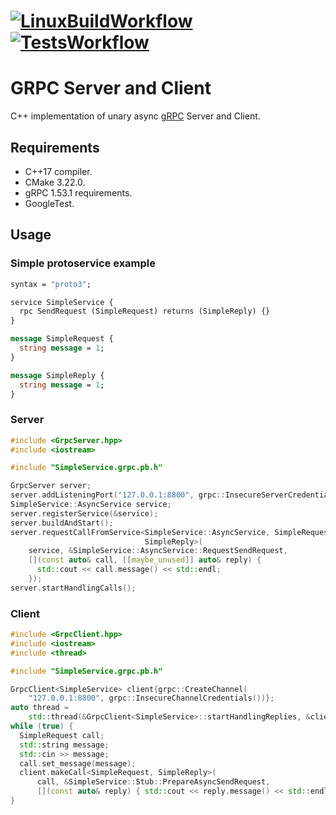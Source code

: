 # [![LinuxBuildWorkflow](https://github.com/alejandrofsevilla/grpc-server-client/actions/workflows/Linux.yml/badge.svg)](https://github.com/alejandrofsevilla/grpc-server-client/actions/workflows/Linux.yml) [![TestsWorkflow](https://github.com/alejandrofsevilla/grpc-server-client/actions/workflows/LinuxBuildAndTest.yml/badge.svg)](https://github.com/alejandrofsevilla/grpc-server-client/actions/workflows/LinuxBuildAndTest.yml)
# GRPC Server and Client
C++ implementation of unary async [gRPC](https://grpc.io) Server and Client.

## Requirements
- C++17 compiler.
- CMake 3.22.0.
- gRPC 1.53.1 requirements.
- GoogleTest.

## Usage
### Simple protoservice example
```protobuf
syntax = "proto3";

service SimpleService {
  rpc SendRequest (SimpleRequest) returns (SimpleReply) {}
}

message SimpleRequest {
  string message = 1;
}

message SimpleReply {
  string message = 1;
}
```
### Server
```c++
#include <GrpcServer.hpp>
#include <iostream>

#include "SimpleService.grpc.pb.h"

GrpcServer server;
server.addListeningPort("127.0.0.1:8800", grpc::InsecureServerCredentials());
SimpleService::AsyncService service;
server.registerService(&service);
server.buildAndStart();
server.requestCallFromService<SimpleService::AsyncService, SimpleRequest,
                              SimpleReply>(
    service, &SimpleService::AsyncService::RequestSendRequest,
    [](const auto& call, [[maybe_unused]] auto& reply) {
      std::cout << call.message() << std::endl;
    });
server.startHandlingCalls();

```
### Client
```c++
#include <GrpcClient.hpp>
#include <iostream>
#include <thread>

#include "SimpleService.grpc.pb.h"

GrpcClient<SimpleService> client{grpc::CreateChannel(
    "127.0.0.1:8800", grpc::InsecureChannelCredentials())};
auto thread =
    std::thread(&GrpcClient<SimpleService>::startHandlingReplies, &client);
while (true) {
  SimpleRequest call;
  std::string message;
  std::cin >> message;
  call.set_message(message);
  client.makeCall<SimpleRequest, SimpleReply>(
      call, &SimpleService::Stub::PrepareAsyncSendRequest,
      [](const auto& reply) { std::cout << reply.message() << std::endl; });
}

```

